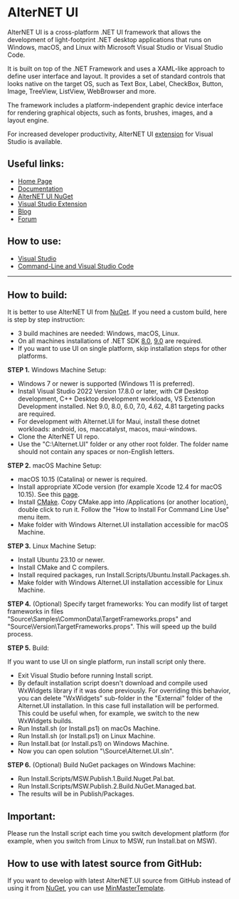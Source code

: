 # AlterNET UI

AlterNET UI is a cross-platform .NET UI framework that allows the development of light-footprint .NET desktop 
applications that runs on Windows, macOS, and Linux with Microsoft Visual Studio or Visual Studio Code.

It is built on top of the .NET Framework and uses a XAML-like approach to define user interface and layout. 
It provides a set of standard controls that looks native on the target OS, such as Text Box, Label, CheckBox, Button, 
Image, TreeView, ListView, WebBrowser and more.

The framework includes a platform-independent graphic device interface for rendering graphical objects, such as fonts, 
brushes, images, and a layout engine.

For increased developer productivity, 
AlterNET UI [extension](https://marketplace.visualstudio.com/items?itemName=AlternetSoftwarePTYLTD.AlternetUIForVS2022) 
for Visual Studio is available.

## Useful links:

- [Home Page](https://www.alternet-ui.com/)
- [Documentation](https://docs.alternet-ui.com/)
- [AlterNET UI NuGet](https://www.nuget.org/packages/Alternet.UI)
- [Visual Studio Extension](https://marketplace.visualstudio.com/items?itemName=AlternetSoftwarePTYLTD.AlternetUIForVS2022)
- [Blog](https://www.alternet-ui.com/blog)
- [Forum](https://forum.alternet-ui.com/)

## How to use:

- [Visual Studio](https://docs.alternet-ui.com/tutorials/hello-world/visual-studio/hello-world-visual-studio.html)
- [Command-Line and Visual Studio Code](https://docs.alternet-ui.com/tutorials/hello-world/command-line/hello-world-command-line.html)

------------

## How to build:

It is better to use AlterNET UI from [NuGet](https://www.nuget.org/packages/Alternet.UI). If you need a custom build, 
here is step by step instruction:

- 3 build machines are needed: Windows, macOS, Linux.
- On all machines installations of .NET SDK [8.0](https://dotnet.microsoft.com/en-us/download/dotnet/8.0), [9.0](https://dotnet.microsoft.com/en-us/download/dotnet/9.0) 
are required.
- If you want to use UI on single platform, skip installation steps for other platforms.

<b>STEP 1.</b> Windows Machine Setup:

- Windows 7 or newer is supported (Windows 11 is preferred).
- Install Visual Studio 2022 Version 17.8.0 or later, with C# Desktop development, C++ Desktop development workloads, 
VS Extenstion Development installed. Net 9.0, 8.0, 6.0, 7.0, 4.62, 4.81 targeting packs are required.
- For development with Alternet.UI for Maui, install these dotnet workloads: android, ios, maccatalyst, macos, maui-windows.
- Clone the AlterNET UI repo.
- Use the "C:\Alternet.UI" folder or any other root folder. The folder name should not contain any spaces or non-English letters.

<b>STEP 2.</b> macOS Machine Setup:

- macOS 10.15 (Catalina) or newer is required.
- Install appropriate XCode version (for example Xcode 12.4 for macOS 10.15). See 
this [page](https://developer.apple.com/support/xcode/).
- Install [CMake](https://cmake.org/download/). Copy CMake.app into /Applications (or another location), double click to run it.
 Follow the "How to Install For Command Line Use" menu item.
- Make folder with Windows Alternet.UI installation accessible for macOS Machine.

<b>STEP 3.</b> Linux Machine Setup:

- Install Ubuntu 23.10 or newer.
- Install CMake and C compilers.
- Install required packages, run Install.Scripts/Ubuntu.Install.Packages.sh.
- Make folder with Windows Alternet.UI installation accessible for Linux Machine.

<b>STEP 4.</b> (Optional) Specify target frameworks:
You can modify list of target frameworks in files
"Source\Samples\CommonData\TargetFrameworks.props" and "Source\Version\TargetFrameworks.props".
This will speed up the build process.

<b>STEP 5.</b> Build:

If you want to use UI on single platform, run install script only there.

- Exit Visual Studio before running Install script.
- By default installation script doesn't download and compile used WxWidgets library if it was done previously. For overriding this 
behavior, you can delete "WxWidgets" sub-folder in the "External" folder of the Alternet.UI installation. In this case full installation will be performed. 
This could be useful when, for example, we switch to the new WxWidgets builds.
- Run Install.sh (or Install.ps1) on macOs Machine.
- Run Install.sh (or Install.ps1) on Linux Machine.
- Run Install.bat (or Install.ps1) on Windows Machine.
- Now you can open solution "\Source\Alternet.UI.sln".

<b>STEP 6.</b> (Optional) Build NuGet packages on Windows Machine:

- Run Install.Scripts/MSW.Publish.1.Build.Nuget.Pal.bat.
- Run Install.Scripts/MSW.Publish.2.Build.NuGet.Managed.bat.
- The results will be in Publish/Packages.

## Important:

Please run the Install script each time you switch development platform 
(for example, when you switch from Linux to MSW, run Install.bat on MSW).

## How to use with latest source from GitHub:

If you want to develop with latest AlterNET.UI source from GitHub instead of using it from 
[NuGet](https://www.nuget.org/packages/Alternet.UI), you can use 
[MinMasterTemplate](https://github.com/alternetsoft/AlternetUI/tree/master/Install.Scripts/MinMasterTemplate).
